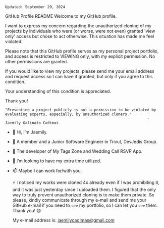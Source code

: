                                                                                                   Updated: September 29, 2024
                                                      
GitHub Profile README
Welcome to my GitHub profile.

I want to express my concern regarding the unauthorized cloning of my projects by individuals who were (or worse, were not even) granted 'view only' access but chose to act otherwise. 
This situation has made me feel violated.

Please note that this GitHub profile serves as my personal project portfolio, and access is restricted to VIEWING only, with my explicit permission. No other permissions are granted.

If you would like to view my projects, please send me your email address and request access so I can have it granted, but only if you agree to this condition. 

Your understanding of this condition is appreciated.

Thank you!

    "Presenting a project publicly is not a permission to be violated by evaluating experts, especially, by unauthorized cloners." 
                                                                    -Jaemily Galinato Cadimas 

                                                      
- 👋 Hi, I’m Jaemily.                  
   
- 👀 A member and a Junior Software Engineer in Trivut, DevJedis Group.
- 🌱 The developer of My Tags Zone and Wedding Call RSVP App.
- 💞️ I’m looking to have my extra time utilized.
- 📫 Maybe I can work for/with you.


  ⚡  I noticed my works were cloned 4x already even if I was prohibiting it, and it was just yesterday since I uploaded them. I figured that the only way to truly prevent unauthorized cloning is to make them private.
 So please, kindly communicate through my e-mail and send me your GitHub e-mail if you need to `see` my portfolio, so I can let you `see` them. Thank you! 😄

  My e-mail address is:    jaemilycadimas@gmail.com
